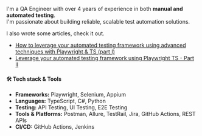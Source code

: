 I'm a QA Engineer with over 4 years of experience in both **manual and automated testing**.</br>
I'm passionate about building reliable, scalable test automation solutions.

I also wrote some articles, check it out.
- [How to leverage your automated testing framework using advanced techniques with Playwright & TS (part I)](https://assist-software.net/blog/how-leverage-your-automated-testing-framework-using-advanced-techniques-playwright-ts-part-i)
- [Leverage your automated testing framework using Playwright TS - Part II](https://assist-software.net/blog/automated-testing-framework-using-playwright-ts-part-ii)
  
#### 🛠️ Tech stack & Tools
- **Frameworks:** Playwright, Selenium, Appium
- **Languages:** TypeScript, C#, Python
- **Testing:** API Testing, UI Testing, E2E Testing
- **Tools & Platforms:** Postman, Allure, TestRail, Jira, GitHub Actions, REST APIs
- **CI/CD:** GitHub Actions, Jenkins

<!--
**alexC2K/alexC2K** is a ✨ _special_ ✨ repository because its `README.md` (this file) appears on your GitHub profile.

Here are some ideas to get you started:

- 🔭 I’m currently working on ...
- 🌱 I’m currently learning ...
- 👯 I’m looking to collaborate on ...
- 🤔 I’m looking for help with ...
- 💬 Ask me about ...
- 📫 How to reach me: ...
- 😄 Pronouns: ...
- ⚡ Fun fact: ...
-->
